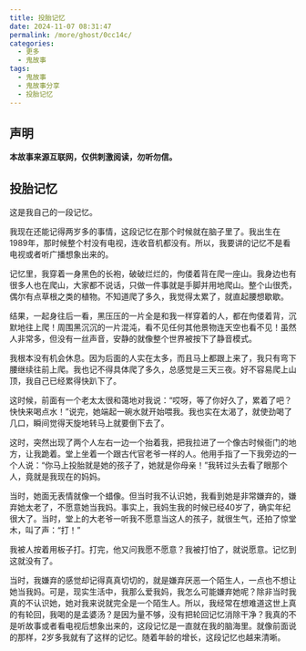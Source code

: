 ```yaml
---
title: 投胎记忆
date: 2024-11-07 08:31:47
permalink: /more/ghost/0cc14c/
categories:
  - 更多
  - 鬼故事
tags:
  - 鬼故事
  - 鬼故事分享
  - 投胎记忆
---
```


## 声明

**本故事来源互联网，仅供刺激阅读，勿听勿信。**

<InArticleAdsense
    data-ad-client="ca-pub-1725717718088510"
    data-ad-slot="4281148213">
</InArticleAdsense>

<!-- more -->

## 投胎记忆

这是我自己的一段记忆。

我现在还能记得两岁多的事情，这段记忆在那个时候就在脑子里了。我出生在1989年，那时候整个村没有电视，连收音机都没有。所以，我要讲的记忆不是看电视或者听广播想象出来的。

记忆里，我穿着一身黑色的长袍，破破烂烂的，佝偻着背在爬一座山。我身边也有很多人也在爬山，大家都不说话，只做一件事就是手脚并用地爬山。整个山很秃，偶尔有点草根之类的植物。不知道爬了多久，我觉得太累了，就直起腰想歇歇。

结果，一起身往后一看，黑压压的一片全是和我一样穿着的人，都在佝偻着背，沉默地往上爬！周围黑沉沉的一片混沌，看不见任何其他景物连天空也看不见！虽然人非常多，但没有一丝声音，安静的就像整个世界被按下了静音模式。

我根本没有机会休息。因为后面的人实在太多，而且马上都跟上来了，我只有弯下腰继续往前上爬。我也记不得具体爬了多久，总感觉是三天三夜。好不容易爬上山顶，我自己已经累得快趴下了。

这时候，前面有一个老太太很和蔼地对我说：“哎呀，等了你好久了，累着了吧？快快来喝点水！”说完，她端起一碗水就开始喂我。我也实在太渴了，就使劲喝了几口，瞬间觉得天旋地转马上就要倒下去了。

这时，突然出现了两个人左右一边一个抬着我，把我拉进了一个像古时候衙门的地方，让我跪着。堂上坐着一个跟古代官老爷一样的人。他用手指了一下我旁边的一个人说：“你马上投胎就是她的孩子了，她就是你母亲！”我转过头去看了眼那个人，竟就是我现在的妈妈。

当时，她面无表情就像一个蜡像。但当时我不认识她，我看到她是非常嫌弃的，嫌弃她太老了，不愿意她当我妈。事实上，我妈生我的时候已经40岁了，确实年纪很大了。当时，堂上的大老爷一听我不愿意当这人的孩子，就很生气，还拍了惊堂木，叫了声：“打！”

我被人按着用板子打。打完，他又问我愿不愿意？我被打怕了，就说愿意。记忆到这就没有了。

当时，我嫌弃的感觉却记得真真切切的，就是嫌弃厌恶一个陌生人，一点也不想让她当我妈。可是，现实生活中，我那么爱我妈，我怎么可能嫌弃她呢？除非当时我真的不认识她，她对我来说就完全是一个陌生人。所以，我经常在想难道这世上真的有轮回，我喝的是孟婆汤？是因为量不够，没有把轮回记忆消除干净？我真的不是听故事或者看电视后想象出来的，这段记忆是一直就在我的脑海里。就像前面说的那样，2岁多我就有了这样的记忆。随着年龄的增长，这段记忆也越来清晰。
